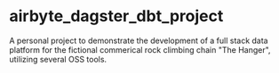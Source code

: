 # airbyte_dagster_dbt_project
A personal project to demonstrate the development of a full stack data platform for the fictional commerical rock climbing chain "The Hanger", utilizing several OSS tools.
